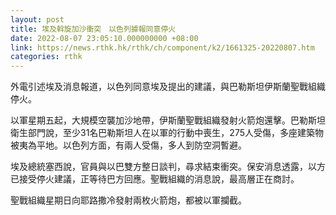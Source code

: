 ```yaml
---
layout: post
title: 埃及斡旋加沙衝突　以色列據報同意停火
date: 2022-08-07 23:05:10.000000000 +08:00
link: https://news.rthk.hk/rthk/ch/component/k2/1661325-20220807.htm
categories: rthk
---
```


外電引述埃及消息報道，以色列同意埃及提出的建議，與巴勒斯坦伊斯蘭聖戰組織停火。

以軍星期五起，大規模空襲加沙地帶，伊斯蘭聖戰組織發射火箭炮還擊。巴勒斯坦衛生部門說，至少31名巴勒斯坦人在以軍的行動中喪生，275人受傷，多座建築物被夷為平地。以色列方面，有兩人受傷，多人到防空洞暫避。

埃及總統塞西說，官員與以巴雙方整日談判，尋求結束衝突。保安消息透露，以方已接受停火建議，正等待巴方回應。聖戰組織的消息說，最高層正在商討。

聖戰組織星期日向耶路撒冷發射兩枚火箭炮，都被以軍攔截。
